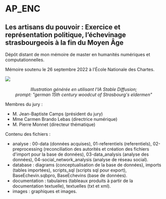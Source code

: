 # AP_ENC
## Les artisans du pouvoir : Exercice et représentation politique, l’échevinage strasbourgeois à la fin du Moyen Âge

Dépôt distant de mon mémoire de master en humanités numériques et computationnelles.

Mémoire soutenu le 26 septembre 2022 à l'École Nationale des Chartes.

<p align="center">
  <img src="images/md/échevins.jpg" style="display: block; margin: auto;"/>
  <br>
    <em>Illustration générée en utilisant l'IA Stable Diffusion;<br/>
      prompt: "german 15th century woodcut of Strasbourg's eldermen"</em>
  </br>
</p>

Membres du jury :
- M. Jean-Baptiste Camps (président du jury)
- Mme Carmen Brando Lebas (directrice numérique)
- M. Pierre Monnet (directeur thématique)

Contenu des fichiers :
- analyse : 00-data (données acquises), 01-referentiels (referentiels), 02-preprocessing (reconciliation des autorités et création des fichiers d'import pour la base de données), 03-data_analysis (analyse des données), 04-social_network_analysis (analyse de réseau social).
- database : diagrams (conceptualisation de la base de données), imports (tables importées), scripts_sql (scripts sql pour export), BaseEchevin.sqbpro, BaseEchevins (base de données).
- documentation : tabulaires (tableaux produits à partir de la documentation textuelle), textuelles (txt et xml).
- images : graphiques et images.
